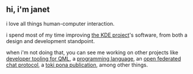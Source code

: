 ## hi, i'm janet

i love all things human-computer interaction.

i spend most of my time improving [the KDE project](https://kde.org/)'s software, from both a design and development standpoint.

when i'm not doing that, you can see me working on other projects like [developer tooling for QML](https://invent.kde.org/sdk/qml-lsp), a [programming language](https://github.com/tawasprache/kompilierer), an [open federated chat protocol](https://github.com/harmony-development/), a [toki pona publication](https://lipukule.org/), among other things.
